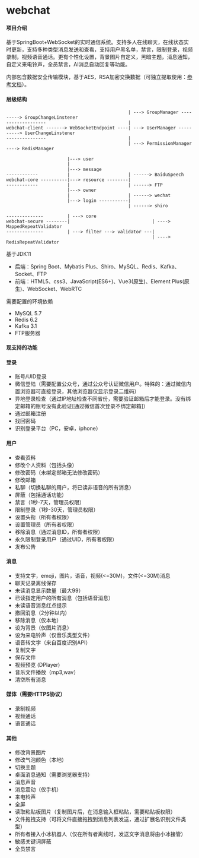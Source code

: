# webchat

#### 项目介绍

基于SpringBoot+WebSocket的实时通信系统。支持多人在线聊天，在线状态实时更新，支持多种类型消息发送和查看，支持用户黑名单，禁言，限制登录，视频录制，视频语音通话。更有个性化设置，背景图片自定义，黑暗主题，消息通知，自定义来电铃声，全员禁言，AI消息自动回复等功能。

内部包含数据安全传输模块，基于AES，RSA加密交换数据（可独立提取使用：[参考文档](https://www.zybuluo.com/1330000110/note/2172127)）。

#### 层级结构

```
                                              | ---> GroupManager ---------> GroupChangeLinstener 
---------------                               |
webchat-client -------> WebSocketEndpoint ----| ---> UserManager ----------> UserChangeLinstener
---------------                               |
                                              | ---> PermissionManager ----> RedisManager

                       |---> user
                       |
                       |---> message
------------           |                      | ------> BaiduSpeech
webchat-core ----------|---> resource --------| 
------------           |                      | ------> FTP
                       |---> owner
                       |                      | ------> wechat
                       |---> login -----------|
                                              | ------> shiro

--------------         | ---> core
webchat-secure --------|                               | ----> MappedRepeatValidator
--------------         | ---> filter ---> validator ---|
                                                       | ----> RedisRepeatValidator
```

基于JDK11

* 后端：Spring Boot、Mybatis Plus、Shiro、MySQL、Redis、Kafka、Socket、FTP
* 前端：HTML5、css3、JavaScript(ES6+)、Vue3(原生)、Element Plus(原生)、WebSocket、WebRTC

需要配置的环境依赖

* MySQL 5.7
* Redis 6.2
* Kafka 3.1
* FTP服务器

#### 现支持的功能

#### 登录

* 账号/UID登录
* 微信登陆（需要配置公众号，通过公众号认证微信用户。特殊的：通过微信内置浏览器可直接登录，其他浏览器仅显示登录二维码）
* 异地登录检查（通过IP地址检查不同省份，需要验证邮箱后才能登录。没有绑定邮箱的账号没有此验证[通过微信首次登录不绑定邮箱]）
* 通过邮箱注册
* 找回密码
* 识别登录平台（PC，安卓，iphone）

#### 用户

* 查看资料
* 修改个人资料（包括头像）
* 修改密码（未绑定邮箱无法修改密码）
* 修改邮箱
* 私聊（切换私聊的用户，将已读非语音的所有消息）
* 屏蔽（包括通话功能）
* 禁言（1秒-7天，管理员权限）
* 限制登录（1秒-30天，管理员权限）
* 设置头衔（所有者权限）
* 设置管理员（所有者权限）
* 移除消息（通过消息ID，所有者权限）
* 永久限制登录用户（通过UID，所有者权限）
* 发布公告

#### 消息

* 支持文字，emoji，图片，语音，视频(<=30M)，文件(<=30M)消息
* 聊天记录离线保存
* 未读消息显示数量（最大99）
* 已读指定用户的所有消息（包括语音消息）
* 未读语音消息红点提示
* 撤回消息（2分钟以内）
* 移除消息（仅本地）
* 设为背景（仅图片消息）
* 设为来电铃声（仅音乐类型文件）
* 语音转文字（来自百度识别API）
* 复制文字
* 保存文件
* 视频预览 (DPlayer)
* 音乐文件播放（mp3,wav）
* 清空所有消息

#### 媒体（需要HTTPS协议）

* 录制视频
* 视频通话
* 语音通话

#### 其他

* 修改背景图片
* 修改气泡颜色（本地）
* 切换主题
* 桌面消息通知（需要浏览器支持）
* 消息声音
* 消息震动（仅手机）
* 来电铃声
* 全屏
* 读取粘贴板图片（复制图片后，在消息输入框粘贴，需要粘贴板权限）
* 文件拖拽支持（可将文件直接拖拽到消息列表发送，通过扩展名识别文件类型）
* 所有者接入小冰机器人（仅在所有者离线时，发送文字消息将由小冰接管）
* 敏感关键词屏蔽
* 全员禁言
